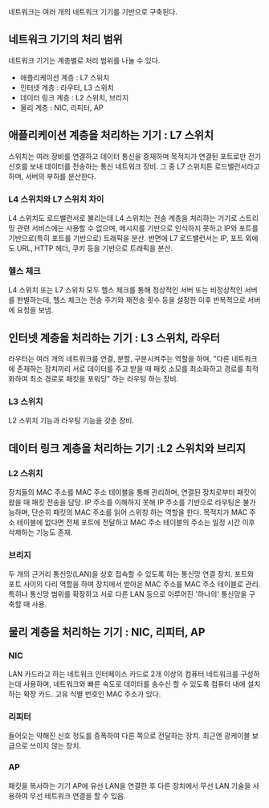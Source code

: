 네트워크는 여러 개의 네트워크 기기를 기반으로 구축된다.

## 네트워크 기기의 처리 범위
네트워크 기기는 계층별로 처리 범위를 나눌 수 있다.
- 애플리케이션 계층 : L7 스위치
- 인터넷 계층 : 라우터, L3 스위치
- 데이터 링크 계층 : L2 스위치, 브리지
- 물리 계층 : NIC, 리피터, AP


## 애플리케이션 계층을 처리하는 기기 : L7 스위치
스위치는 여러 장비를 연결하고 데이터 통신을 중재하며 목적지가 연결된 포트로만 전기 신호를 보내 데이터를 전송하는 통신 네트워크 장비.
그 중 L7 스위치튼 로드밸런서라고 하며, 서버의 부하를 분산한다. 

### L4 스위치와 L7 스위치 차이
L4 스위치도 로드밸런서로 불리는데 L4 스위치는 전송 계층을 처리하는 기기로 스트리밍 관련 서비스에는 사용할 수 없으며, 메시지를 기반으로 인식하지 못하고 
IP와 포트를 기반으로(특히 포트를 기반으로) 트래픽을 분산. 반면에 L7 로드밸런서는 IP, 포트 외에도 URL, HTTP 헤더, 쿠키 등을 기반으로 트래픽을 분산.

### 헬스 체크
L4 스위치 또는 L7 스위치 모두 헬스 체크를 통해 정상적인 서버 또는 비정상적인 서버를 판별하는데, 헬스 체크는 전송 주기와 재전송 횟수 등을 설정한 이후
반복적으로 서버에 요청을 보냄.

## 인터넷 계층을 처리하는 기기 : L3 스위치, 라우터
라우터는 여러 개의 네트워크를 연결, 분할, 구분시켜주는 역할을 하며, "다른 네트워크에 존재하는 장치끼리 서로 데이터를 주고 받을 때 패킷 소모를 최소화하고
경로를 최적화하여 최소 경로로 패킷을 포워딩" 하는 라우팅 하는 장비.

### L3 스위치
L2 스위치 기능과 라우팅 기능을 갖춘 장비.

## 데이터 링크 계층을 처리하는 기기 :L2 스위치와 브리지

### L2 스위치
장치들의 MAC 주소를 MAC 주소 테이블을 통해 관리하며, 연결된 장치로부터 패킷이 왔을 때 패킷 전송을 담당.
IP 주소를 이해하지 못해 IP 주소를 기반으로 라우팅은 불가능하며, 단순히 패킷의 MAC 주소를 읽어 스위칭 하는 역할을 한다.
목적지가 MAC 주소 테이블에 없다면 전체 포트에 전달하고 MAC 주소 테이블의 주소는 일정 시간 이후 삭제하는 기능도 존재.

### 브리지
두 개의 근거리 통신망(LAN)을 상호 접속할 수 있도록 하는 통신망 연결 장치. 포트와 포트 사이의 다리 역할을 하며 
장치에서 받아온 MAC 주소를 MAC 주소 테이블로 관리.
특히나 통신망 범위를 확장하고 서로 다른 LAN 등으로 이루어진 '하나의' 통신망을 구축할 때 사용.

## 물리 계층을 처리하는 기기 : NIC, 리피터, AP

### NIC
LAN 카드라고 하는 네트워크 인터페이스 카드로 2개 이상의 컴퓨터 네트워크를 구성하는데 사용하며, 네트워크와 빠른 속도로 데이터를 송수신 할 수 있도록
컴퓨터 내에 설치하는 확장 카드. 고유 식별 번호인 MAC 주소가 있다.

### 리피터
들어오는 약해진 신호 정도를 증폭하여 다른 쪽으로 전달하는 장치. 최근엔 광케이블 보급으로 쓰이지 않는 장치.

### AP
패킷을 복사하는 기기
AP에 유선 LAN을 연결한 후 다른 장치에서 무선 LAN 기술을 사용하여 무선 테트워크 연결을 할 수 있음.
